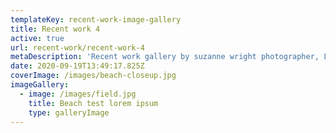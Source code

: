 ```yaml
---
templateKey: recent-work-image-gallery
title: Recent work 4
active: true
url: recent-work/recent-work-4
metaDescription: 'Recent work gallery by suzanne wright photographer, Leeds photographer'
date: 2020-09-19T13:49:17.825Z
coverImage: /images/beach-closeup.jpg
imageGallery:
  - image: /images/field.jpg
    title: Beach test lorem ipsum
    type: galleryImage
---
```


